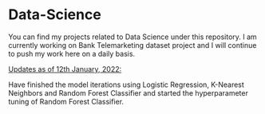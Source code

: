 # Data-Science
You can find my projects related to Data Science under this repository.
I am currently working on Bank Telemarketing dataset project and I will continue to push my work here on a daily basis.

<u>Updates as of 12th January, 2022:</u>

Have finished the model iterations using Logistic Regression, K-Nearest Neighbors and Random Forest Classifier and started the hyperparameter tuning of Random Forest Classifier.
